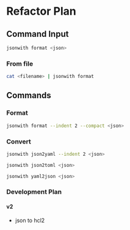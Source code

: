 # Refactor Plan
## Command Input
```bash
jsonwith format <json>
```
### From file
```bash
cat <filename> | jsonwith format
```

## Commands
### Format
```bash
jsonwith format --indent 2 --compact <json>
```

### Convert
```bash
jsonwith json2yaml --indent 2 <json>
```
```bash
jsonwith json2toml <json>
```
```bash
jsonwith yaml2json <json>
```

### Development Plan
#### v2
- json to hcl2
